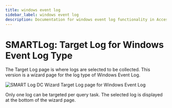 ```yaml
---
title: windows event log
sidebar_label: windows event log
description: Documentation for windows event log functionality in Access Analyzer including configuration and usage information.
---
```


# SMARTLog: Target Log for Windows Event Log Type

The Target Log page is where logs are selected to be collected. This version is a wizard page for
the log type of Windows Event Log.

![SMART Log DC Wizard Target Log page for Windows Event Log](/img/product_docs/accessanalyzer/admin/datacollector/smartlog/targetlogtype/targetlogwindowsevent.webp)

Only one log can be targeted per query task. The selected log is displayed at the bottom of the
wizard page.
